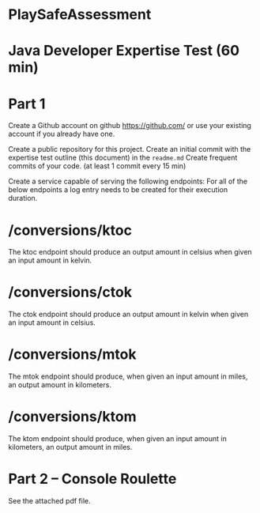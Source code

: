 # PlaySafeAssessment
# Java Developer Expertise Test (60 min) 

# Part 1 

Create a Github account on github https://github.com/ or use your existing account if you already have one. 

Create a public repository for this project. Create an initial commit with the expertise test outline (this document) in the `readme.md` Create frequent commits of your code. (at least 1 commit every 15 min) 

Create a service capable of serving the following endpoints: For all of the below endpoints a log entry needs to be created for their execution duration. 

# /conversions/ktoc 
The ktoc endpoint should produce an output amount in celsius when given an input amount in kelvin. 

# /conversions/ctok 
The ctok endpoint should produce an output amount in kelvin when given an input amount in celsius. 

# /conversions/mtok 
The mtok endpoint should produce, when given an input amount in miles, an output amount in kilometers. 

# /conversions/ktom 
The ktom endpoint should produce, when given an input amount in kilometers, an output amount in miles. 

# Part 2 – Console Roulette 
See the attached pdf file.
